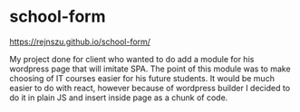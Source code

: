 # school-form
https://rejnszu.github.io/school-form/

My project done for client who wanted to do add a module for his wordpress page that will imitate SPA. The point of this module was to make choosing of IT courses easier for his future students. It would be much easier to do with react, however because of wordpress builder I decided to do it in plain JS and insert inside page as a chunk of code.
